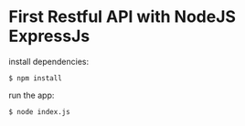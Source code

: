 # First Restful API with NodeJS ExpressJs

install dependencies:
```
$ npm install
```

run the app:
```
$ node index.js
```

